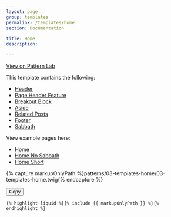 ```yaml
---
layout: page
group: templates
permalink: /templates/home
section: Documentation

title: Home
description:

---
```


[View on Pattern Lab](https://alps.adventist.io/v3/?p=templates-home)

This template contains the following:

* [Header](/organisms/global/header)
* [Page Header Feature](/organisms/sections/page-header-feature)
* [Breakout Block](/components/blocks/block-breakout)
* [Aside](/organisms/asides/aside)
* [Related Posts](/organisms/asides/related-posts)
* [Footer](/organisms/global/footer)
* [Sabbath](/organisms/asides/sabbath)

View example pages here:

* [Home](https://alps.adventist.io/v3/patterns/04-pages-home-home@complete/04-pages-home-home@complete.html)
* [Home No Sabbath](https://alps.adventist.io/v3/patterns/04-pages-home-home-no-sabbath@complete/04-pages-home-home-no-sabbath@complete.html)
* [Home Short](https://alps.adventist.io/v3/patterns/04-pages-home-home-short@complete/04-pages-home-home-short@complete.html)

{% capture markupOnlyPath %}patterns/03-templates-home/03-templates-home.twig{% endcapture %}

<div class="pattern-code">
  <button class="c-btn pattern-code-copy-btn" data-clipboard-target="#pattern-code-0">Copy</button>

  <pre class="highlight pattern-code-block line-numbers"><code class="language-twig" id="pattern-code-0">{% highlight liquid %}{% include {{ markupOnlyPath }} %}{% endhighlight %}</code></pre>
</div>
